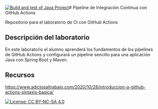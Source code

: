 [![Build and test of Java Project](https://github.com/ETSISI-EMS/ems2023_lab_1_3_ci_github_actions-sergomezgio/actions/workflows/main.yml/badge.svg)](https://github.com/ETSISI-EMS/ems2023_lab_1_3_ci_github_actions-sergomezgio/actions/workflows/main.yml)# Pipeline de Integración Continua con GitHub Actions

Repositorio para el laboratorio de CI con GitHub Actions

## Descripción del laboratorio

En este laboratorio el alumno aprenderá los fundamentos de los pipelines de GitHub Actions y configurará un pipeline
sencillo para una aplicación Java con Spring Boot y Maven. 

## Recursos
https://www.adictosaltrabajo.com/2020/10/28/introduccion-a-github-actions-sintaxis-basica/

[![License: CC BY-NC-SA 4.0](https://img.shields.io/badge/License-CC_BY--NC--SA_4.0-lightgrey.svg)](https://creativecommons.org/licenses/by-nc-sa/4.0/)
